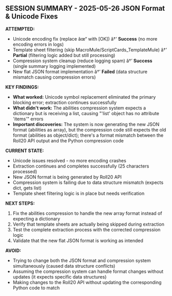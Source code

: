 ﻿## SESSION SUMMARY - 2025-05-26 JSON Format & Unicode Fixes

**ATTEMPTED:**
- Unicode encoding fix (replace âœ“ with [OK]) â†’ **Success** (no more encoding errors in logs)
- Template sheet filtering (skip MacroMule/ScriptCards_TemplateMule) â†’ **Partial** (filtering logic added but still processing)
- Compression system cleanup (reduce logging spam) â†’ **Success** (single summary logging implemented)
- New flat JSON format implementation â†’ **Failed** (data structure mismatch causing compression errors)

**KEY FINDINGS:**
- **What worked:** Unicode symbol replacement eliminated the primary blocking error; extraction continues successfully
- **What didn't work:** The abilities compression system expects a dictionary but is receiving a list, causing "'list' object has no attribute 'items'" errors
- **Important discoveries:** The system is now generating the new JSON format (abilities as array), but the compression code still expects the old format (abilities as object/dict); there's a format mismatch between the Roll20 API output and the Python compression code

**CURRENT STATE:**
- Unicode issues resolved - no more encoding crashes
- Extraction continues and completes successfully (25 characters processed)
- New JSON format is being generated by Roll20 API
- Compression system is failing due to data structure mismatch (expects dict, gets list)
- Template sheet filtering logic is in place but needs verification

**NEXT STEPS:**
1. Fix the abilities compression to handle the new array format instead of expecting a dictionary
2. Verify that template sheets are actually being skipped during extraction
3. Test the complete extraction process with the corrected compression logic
4. Validate that the new flat JSON format is working as intended

**AVOID:**
- Trying to change both the JSON format and compression system simultaneously (caused data structure conflicts)
- Assuming the compression system can handle format changes without updates (it expects specific data structures)
- Making changes to the Roll20 API without updating the corresponding Python code to match
